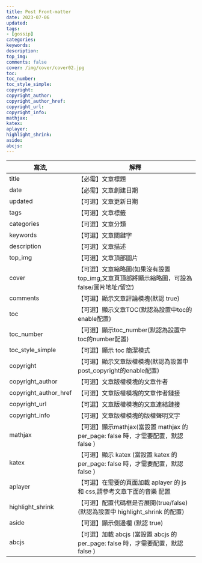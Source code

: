 ```yaml
---
title: Post Front-matter
date: 2023-07-06
updated:
tags:
- [gossip]
categories:
keywords:
description:
top_img:
comments: false
cover: /img/cover/cover02.jpg
toc:
toc_number:
toc_style_simple:
copyright:
copyright_author:
copyright_author_href:
copyright_url:
copyright_info:
mathjax:
katex:
aplayer:
highlight_shrink:
aside:
abcjs:
---
```




|寫法,                  |解釋                                                            |
|---------------------|--------------------------------------------------------------|
|title               |【必需】文章標題                                                      |
|date                 |【必需】文章創建日期                                                   |
|updated              |【可選】文章更新日期                                                   |
|tags                |【可選】文章標籤                                                      |
|categories          |【可選】文章分類                                                      |
|keywords            |【可選】文章關鍵字                                                     |
|description         |【可選】文章描述                                                      |
|top_img             |【可選】文章頂部圖片                                                    |
|cover               |【可選】文章縮略圖(如果沒有設置top_img,文章頁頂部將顯示縮略圖，可設為false/圖片地址/留空)         |
|comments            |【可選】顯示文章評論模塊(默認 true)                                         |
|toc                 |【可選】顯示文章TOC(默認為設置中toc的enable配置)                               |
|toc_number         |【可選】顯示toc_number(默認為設置中toc的number配置)                          |
|toc_style_simple    |【可選】顯示 toc 簡潔模式                                               |
|copyright           |【可選】顯示文章版權模塊(默認為設置中post_copyright的enable配置)                   |
|copyright_author    |【可選】文章版權模塊的文章作者                                               |
|copyright_author_href|【可選】文章版權模塊的文章作者鏈接                                             |
|copyright_url       |【可選】文章版權模塊的文章連結鏈接                                             |
|copyright_info       |【可選】文章版權模塊的版權聲明文字                                            |
|mathjax             |【可選】顯示mathjax(當設置 mathjax 的 per_page: false 時，才需要配置，默認 false )|
|katex               |【可選】顯示 katex (當設置 katex 的 per_page: false 時，才需要配置，默認 false )  |
|aplayer             |【可選】在需要的頁面加載 aplayer 的 js 和 css,請參考文章下面的音樂 配置                 |
|highlight_shrink    |【可選】配置代碼框是否展開(true/false)(默認為設置中 highlight_shrink 的配置)        |
|aside               |【可選】顯示側邊欄 (默認 true)                                           |
|abcjs               |【可選】加載 abcjs (當設置 abcjs 的 per_page: false 時，才需要配置，默認 false )  |


